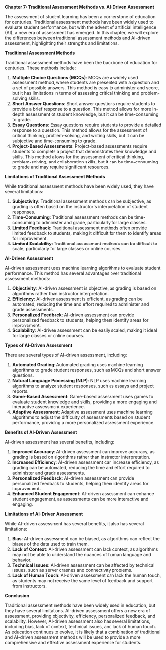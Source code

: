 **Chapter 7: Traditional Assessment Methods vs. AI-Driven Assessment**

The assessment of student learning has been a cornerstone of education for centuries. Traditional assessment methods have been widely used to evaluate student performance, but with the advent of artificial intelligence (AI), a new era of assessment has emerged. In this chapter, we will explore the differences between traditional assessment methods and AI-driven assessment, highlighting their strengths and limitations.

**Traditional Assessment Methods**

Traditional assessment methods have been the backbone of education for centuries. These methods include:

1. **Multiple Choice Questions (MCQs)**: MCQs are a widely used assessment method, where students are presented with a question and a set of possible answers. This method is easy to administer and score, but it has limitations in terms of assessing critical thinking and problem-solving skills.
2. **Short Answer Questions**: Short answer questions require students to provide a brief response to a question. This method allows for more in-depth assessment of student knowledge, but it can be time-consuming to grade.
3. **Essay Questions**: Essay questions require students to provide a detailed response to a question. This method allows for the assessment of critical thinking, problem-solving, and writing skills, but it can be subjective and time-consuming to grade.
4. **Project-Based Assessments**: Project-based assessments require students to complete a project that demonstrates their knowledge and skills. This method allows for the assessment of critical thinking, problem-solving, and collaboration skills, but it can be time-consuming to grade and may require significant resources.

**Limitations of Traditional Assessment Methods**

While traditional assessment methods have been widely used, they have several limitations:

1. **Subjectivity**: Traditional assessment methods can be subjective, as grading is often based on the instructor's interpretation of student responses.
2. **Time-Consuming**: Traditional assessment methods can be time-consuming to administer and grade, particularly for large classes.
3. **Limited Feedback**: Traditional assessment methods often provide limited feedback to students, making it difficult for them to identify areas for improvement.
4. **Limited Scalability**: Traditional assessment methods can be difficult to scale, particularly for large classes or online courses.

**AI-Driven Assessment**

AI-driven assessment uses machine learning algorithms to evaluate student performance. This method has several advantages over traditional assessment methods:

1. **Objectivity**: AI-driven assessment is objective, as grading is based on algorithms rather than instructor interpretation.
2. **Efficiency**: AI-driven assessment is efficient, as grading can be automated, reducing the time and effort required to administer and grade assessments.
3. **Personalized Feedback**: AI-driven assessment can provide personalized feedback to students, helping them identify areas for improvement.
4. **Scalability**: AI-driven assessment can be easily scaled, making it ideal for large classes or online courses.

**Types of AI-Driven Assessment**

There are several types of AI-driven assessment, including:

1. **Automated Grading**: Automated grading uses machine learning algorithms to grade student responses, such as MCQs and short answer questions.
2. **Natural Language Processing (NLP)**: NLP uses machine learning algorithms to analyze student responses, such as essays and project reports.
3. **Game-Based Assessment**: Game-based assessment uses games to evaluate student knowledge and skills, providing a more engaging and interactive assessment experience.
4. **Adaptive Assessment**: Adaptive assessment uses machine learning algorithms to adjust the difficulty of assessments based on student performance, providing a more personalized assessment experience.

**Benefits of AI-Driven Assessment**

AI-driven assessment has several benefits, including:

1. **Improved Accuracy**: AI-driven assessment can improve accuracy, as grading is based on algorithms rather than instructor interpretation.
2. **Increased Efficiency**: AI-driven assessment can increase efficiency, as grading can be automated, reducing the time and effort required to administer and grade assessments.
3. **Personalized Feedback**: AI-driven assessment can provide personalized feedback to students, helping them identify areas for improvement.
4. **Enhanced Student Engagement**: AI-driven assessment can enhance student engagement, as assessments can be more interactive and engaging.

**Limitations of AI-Driven Assessment**

While AI-driven assessment has several benefits, it also has several limitations:

1. **Bias**: AI-driven assessment can be biased, as algorithms can reflect the biases of the data used to train them.
2. **Lack of Context**: AI-driven assessment can lack context, as algorithms may not be able to understand the nuances of human language and behavior.
3. **Technical Issues**: AI-driven assessment can be affected by technical issues, such as server crashes and connectivity problems.
4. **Lack of Human Touch**: AI-driven assessment can lack the human touch, as students may not receive the same level of feedback and support from instructors.

**Conclusion**

Traditional assessment methods have been widely used in education, but they have several limitations. AI-driven assessment offers a new era of assessment, providing objectivity, efficiency, personalized feedback, and scalability. However, AI-driven assessment also has several limitations, including bias, lack of context, technical issues, and lack of human touch. As education continues to evolve, it is likely that a combination of traditional and AI-driven assessment methods will be used to provide a more comprehensive and effective assessment experience for students.